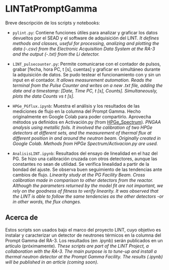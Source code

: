 # LINTatPromptGamma
Breve descripción de los scripts y notebooks:

- `pylint.py`:
Contiene funciones útiles para analizar y graficar los datos devueltos por el SEAD y el software de adquisición del LINT. 
_It defines methods and classes, useful for processing, analizing and plotting the data (-.csv) from the Electronic Acquisition Data System at the RA-3 and the output (-.txt) from the Li detector._

- `LINT_pulsecounter.py`: 
Permite comunicarse con el contador de pulsos, grabar [fecha, hora PC, t [s], cuentas] y graficar en simultáneo durante la adquisición de datos. Se pudo testear el funcionamiento con y sin un input en el contador.
_It allows measurement automation. Reads the terminal from the Pulse Counter and writes on a new .txt file, adding the date and a timestamp: [Date, Time PC, t [s], Counts]. Simultaneously, plots the data Counts vs t [s]._

- `HPGe_PGflux.ipynb`: 
Muestra el análisis y los resultados de las mediciones de flujo en la columna del Prompt Gamma. Hecho originalmente en Google Colab para poder compartirlo. Aprovecha métodos ya definidos en Activación.py (from [HPGe_Spectrum](https://gitlab.com/alexcanchanya/hpge-spectrum)).
_PNGAA analysis using metallic foils. It involved the calibration of two HPGe detectors at different sets, and the measurement of thermal flux at different position in and around the neutron beam. Originally created in Google Colab. Methods from HPGe Spectrum/Activacion.py are used._

- `AnalisisLINT.ipynb`:
Resultados del ensayo de linealidad en el haz del PG. Se hizo una calibración cruzada con otros detectores, aunque las constantes no sean de utilidad. Se verifica linealidad a partir de la bondad del ajuste. Se observa buen seguimiento de las tendencias ante cambios de flujo.
_Linearity study at the PG Facility Beam. Cross calibration made in comparison to other detectors from the reactor. Although the parameters returned by the model fit are not important, we rely on the goodness of fitness to verify linearity. It was observed that the LINT is able to follow the same tendencies as the other detectors -or in other words, the flux changes._

## Acerca de
Estos scripts son usados bajo el marco del proyecto LINT, cuyo objetivo es instalar y caracterizar un detector de neutrones térmicos en la columna del Prompt Gamma del RA-3. Los resultados (en .ipynb) serán publicados en un artículo (próximamente). 
_These scripts are part of the LINT Project, a collaboration with the RA-3. The main purpose is to tune-up and install a thermal neutron detector at the Prompt Gamma Facility. The results (.ipynb) will be published in an article (coming soon)._
